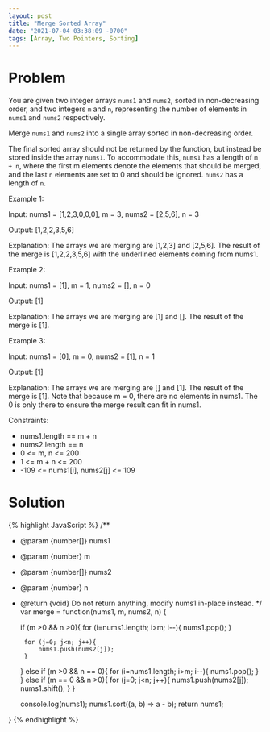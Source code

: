 ```yaml
---
layout: post
title: "Merge Sorted Array"
date: "2021-07-04 03:38:09 -0700"
tags: [Array, Two Pointers, Sorting]
---
```


# Problem

You are given two integer arrays `nums1` and `nums2`, sorted in non-decreasing order, and two integers `m` and `n`, representing the number of elements in `nums1` and `nums2` respectively.

Merge `nums1` and `nums2` into a single array sorted in non-decreasing order.

The final sorted array should not be returned by the function, but instead be stored inside the array `nums1`. To accommodate this, `nums1` has a length of `m + n`, where the first m elements denote the elements that should be merged, and the last `n` elements are set to 0 and should be ignored. `nums2` has a length of `n`.

Example 1:

Input: nums1 = [1,2,3,0,0,0], m = 3, nums2 = [2,5,6], n = 3

Output: [1,2,2,3,5,6]

Explanation: The arrays we are merging are [1,2,3] and [2,5,6].
The result of the merge is [1,2,2,3,5,6] with the underlined elements coming from nums1.

Example 2:

Input: nums1 = [1], m = 1, nums2 = [], n = 0

Output: [1]

Explanation: The arrays we are merging are [1] and [].
The result of the merge is [1].

Example 3:

Input: nums1 = [0], m = 0, nums2 = [1], n = 1

Output: [1]

Explanation: The arrays we are merging are [] and [1].
The result of the merge is [1].
Note that because m = 0, there are no elements in nums1. The 0 is only there to ensure the merge result can fit in nums1.
 

Constraints:

- nums1.length == m + n
- nums2.length == n
- 0 <= m, n <= 200
- 1 <= m + n <= 200
- -109 <= nums1[i], nums2[j] <= 109

# Solution

{% highlight JavaScript %}
/**
 * @param {number[]} nums1
 * @param {number} m
 * @param {number[]} nums2
 * @param {number} n
 * @return {void} Do not return anything, modify nums1 in-place instead.
 */
var merge = function(nums1, m, nums2, n) {
    
    if (m >0 && n >0){
        for (i=nums1.length; i>m; i--){
            nums1.pop();
        }

        for (j=0; j<n; j++){
            nums1.push(nums2[j]);
        }
    } else if (m >0 && n == 0){
        for (i=nums1.length; i>m; i--){
            nums1.pop();
        }
    } else if (m == 0 && n >0){
        for (j=0; j<n; j++){
            nums1.push(nums2[j]);
            nums1.shift();
        }
    }
    
    console.log(nums1);
    nums1.sort((a, b) => a - b);
    return nums1;
    
}
{% endhighlight %}   



